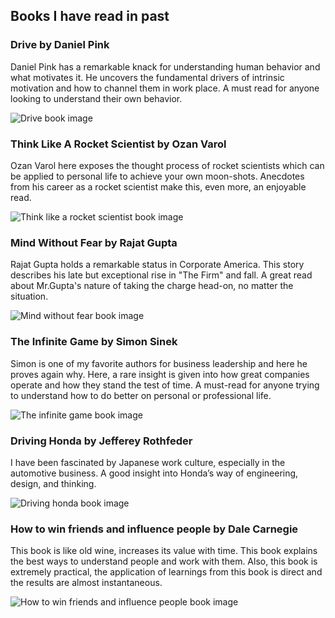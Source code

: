 ## Books I have read in past

### Drive by Daniel Pink

Daniel Pink has a remarkable knack for understanding human behavior and what motivates it. He uncovers the fundamental drivers of intrinsic motivation and how to channel them in work place. A must read for anyone looking to understand their own behavior.

<img src="Book Images/drive.jpg" alt="Drive book image" class="inline"/>

### Think Like A Rocket Scientist by Ozan Varol

Ozan Varol here exposes the thought process of rocket scientists which can be applied to personal life to achieve your own moon-shots. Anecdotes from his career as a rocket scientist make this, even more, an enjoyable read.

<img src="Book Images/think_lile_a_rocket_scientist.jpg" alt="Think like a rocket scientist book image" class="inline"/>


### Mind Without Fear by Rajat Gupta

Rajat Gupta holds a remarkable status in Corporate America. This story describes his late but exceptional rise in "The Firm" and fall. A great read about Mr.Gupta's nature of taking the charge head-on, no matter the situation.

<img src="Book Images/mind_without_fear.jpg" alt="Mind without fear book image" class="inline"/>

### The Infinite Game by Simon Sinek

Simon is one of my favorite authors for business leadership and here he proves again why. Here, a rare insight is given into how great companies operate and how they stand the test of time. A must-read for anyone trying to understand how to do better on personal or professional life.

<img src="Book Images/The infinite game.jfif" alt="The infinite game book image" class="inline"/>

### Driving Honda by Jefferey Rothfeder

I have been fascinated by Japanese work culture, especially in the automotive business. A good insight into Honda’s way of engineering, design, and thinking.

<img src="Book Images/Driving honda.jpg" alt="Driving honda book image" class="inline"/>

### How to win friends and influence people by Dale Carnegie

This book is like old wine, increases its value with time. This book explains the best ways to understand people and work with them. Also, this book is extremely practical, the application of learnings from this book is direct and the results are almost instantaneous.

<img src="Book Images/How to win friends and influence people.jpg" alt="How to win friends and influence people book image" class="inline"/>




